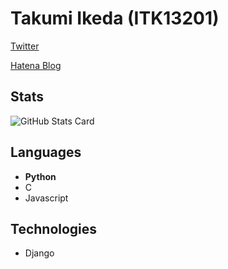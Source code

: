 # Takumi Ikeda (ITK13201)

[Twitter](https://twitter.com/itk13201)

[Hatena Blog](https://itk13201.hatenablog.com/)

## Stats

![GitHub Stats Card](https://github-readme-stats.vercel.app/api?username=ITK13201)
## Languages

- **Python**
- C
- Javascript

## Technologies

- Django